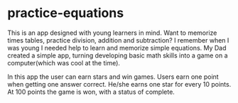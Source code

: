 # practice-equations

This is an app designed with young learners in mind.  Want to memorize times tables, practice division, addition and subtraction?  I remember when I was young I needed help to learn and memorize simple equations.  My Dad created a simple app, turning developing basic math skills into a game on a computer(which was cool at the time).

In this app the user can earn stars and win games.  Users earn one point when getting one answer correct.  He/she earns one star for every 10 points.  At 100 points the game is won, with a status of complete.